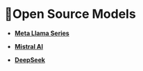 # 🦙Open Source Models

- [**Meta Llama Series**](https://huggingface.co/meta-llama)

- [**Mistral AI**](https://huggingface.co/mistralai)

- [**DeepSeek**](https://huggingface.co/deepseek-ai)